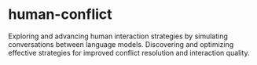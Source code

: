 # human-conflict
Exploring and advancing human interaction strategies by simulating conversations between language models. Discovering and optimizing effective strategies for improved conflict resolution and interaction quality.
